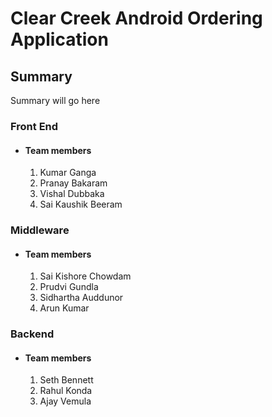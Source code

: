 # Clear Creek Android Ordering Application

## Summary
Summary will go here

### Front End
- #### Team members
  1. Kumar Ganga
  2. Pranay Bakaram
  3. Vishal Dubbaka
  4. Sai Kaushik Beeram

### Middleware
- #### Team members
  1. Sai Kishore Chowdam
  2. Prudvi Gundla
  3. Sidhartha Auddunor
  4. Arun Kumar

### Backend
- #### Team members
  1. Seth Bennett
  2. Rahul Konda
  3. Ajay Vemula

